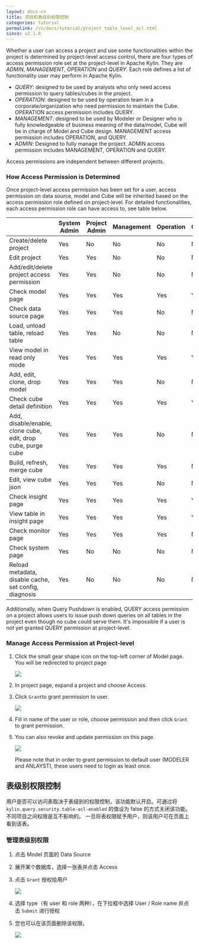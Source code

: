 ```yaml
---
layout: docs-cn
title: 项目和表级别权限控制
categories: tutorial
permalink: /cn/docs/tutorial/project_table_level_acl.html
since: v2.1.0
---
```


Whether a user can access a project and use some functionalities within the project is determined by project-level access control, there are four types of access permission role set at the project-level in Apache Kylin. They are *ADMIN*, *MANAGEMENT*, *OPERATION* and *QUERY*. Each role defines a list of functionality user may perform in Apache Kylin.

- *QUERY*: designed to be used by analysts who only need access permission to query tables/cubes in the project.
- *OPERATION*: designed to be used by operation team in a corporate/organization who need permission to maintain the Cube. OPERATION access permission includes QUERY.
- *MANAGEMENT*: designed to be used by Modeler or Designer who is fully knowledgeable of business meaning of the data/model, Cube will be in charge of Model and Cube design. MANAGEMENT access permission includes OPERATION, and QUERY.
- *ADMIN*: Designed to fully manage the project. ADMIN access permission includes MANAGEMENT, OPERATION and QUERY.

Access permissions are independent between different projects.

### How Access Permission is Determined

Once project-level access permission has been set for a user, access permission on data source, model and Cube will be inherited based on the access permission role defined on project-level. For detailed functionalities, each access permission role can have access to, see table below.

|                                          | System Admin | Project Admin | Management | Operation | Query |
| ---------------------------------------- | ------------ | ------------- | ---------- | --------- | ----- |
| Create/delete project                    | Yes          | No            | No         | No        | No    |
| Edit project                             | Yes          | Yes           | No         | No        | No    |
| Add/edit/delete project access permission | Yes          | Yes           | No         | No        | No    |
| Check model page                         | Yes          | Yes           | Yes        | Yes       | Yes   |
| Check data source page                   | Yes          | Yes           | Yes        | No        | No    |
| Load, unload table, reload table         | Yes          | Yes           | No         | No        | No    |
| View model in read only mode             | Yes          | Yes           | Yes        | Yes       | Yes   |
| Add, edit, clone, drop model             | Yes          | Yes           | Yes        | No        | No    |
| Check cube detail definition             | Yes          | Yes           | Yes        | Yes       | Yes   |
| Add, disable/enable, clone cube, edit, drop cube, purge cube | Yes          | Yes           | Yes        | No        | No    |
| Build, refresh, merge cube               | Yes          | Yes           | Yes        | Yes       | No    |
| Edit, view cube json                     | Yes          | Yes           | Yes        | No        | No    |
| Check insight page                       | Yes          | Yes           | Yes        | Yes       | Yes   |
| View table in insight page               | Yes          | Yes           | Yes        | Yes       | Yes   |
| Check monitor page                       | Yes          | Yes           | Yes        | Yes       | No    |
| Check system page                        | Yes          | No            | No         | No        | No    |
| Reload metadata, disable cache, set config, diagnosis | Yes          | No            | No         | No        | No    |


Additionally, when Query Pushdown is enabled, QUERY access permission on a project allows users to issue push down queries on all tables in the project even though no cube could serve them. It's impossible if a user is not yet granted QUERY permission at project-level.

### Manage Access Permission at Project-level

1. Click the small gear shape icon on the top-left corner of Model page. You will be redirected to project page

   ![](/images/Project-level-acl/ACL-1.png)

2. In project page, expand a project and choose Access.
3. Click `Grant`to grant permission to user.

	![](/images/Project-level-acl/ACL-2.png)

4. Fill in name of the user or role, choose permission and then click `Grant` to grant permission.

5. You can also revoke and update permission on this page.

   ![](/images/Project-level-acl/ACL-3.png)

   Please note that in order to grant permission to default user (MODELER and ANLAYST), these users need to login as least once. 
   ​

## 表级别权限控制
用户是否可以访问表取决于表级别的权限控制，该功能默认开启。可通过将 `kylin.query.security.table-acl-enabled` 的值设为 false 的方式关闭该功能。
不同项目之间权限是互不影响的。
一旦将表权限赋予用户，则该用户可在页面上看到该表。


### 管理表级别权限

1. 点击 Model 页面的 Data Source
2. 展开某个数据库，选择一张表并点击 Access
3. 点击 `Grant` 授权给用户

	![](/images/Table-level-acl/ACL-1.png)

4. 选择 type（有 user 和 role 两种），在下拉框中选择 User / Role name 并点击 `Submit` 进行授权

5. 您也可以在该页面删除该权限。

   ![](/images/Table-level-acl/ACL-2.png) 
